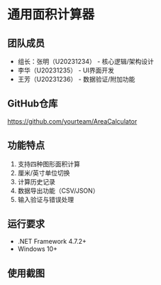 # 通用面积计算器

## 团队成员
- 组长：张明（U20231234） - 核心逻辑/架构设计
- 李华（U20231235） - UI界面开发
- 王芳（U20231236） - 数据验证/附加功能

## GitHub仓库
https://github.com/yourteam/AreaCalculator

## 功能特点
1. 支持四种图形面积计算
2. 厘米/英寸单位切换
3. 计算历史记录
4. 数据导出功能（CSV/JSON）
5. 输入验证与错误处理

## 运行要求
- .NET Framework 4.7.2+
- Windows 10+

## 使用截图
